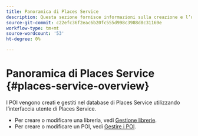 ```yaml
---
title: Panoramica di Places Service
description: Questa sezione fornisce informazioni sulla creazione e l’utilizzo dei punti di interesse (POI).
source-git-commit: c22efc36f2eac6b20fc555d998c3988d8c31169e
workflow-type: tm+mt
source-wordcount: '53'
ht-degree: 0%

---
```



# Panoramica di Places Service {#places-service-overview}

I POI vengono creati e gestiti nel database di Places Service utilizzando l’interfaccia utente di Places Service.

* Per creare o modificare una libreria, vedi [Gestione librerie](/help/poi-mgmt-ui/manage-libraries-in-the-places-ui.md).
* Per creare o modificare un POI, vedi [Gestire i POI](/help/poi-mgmt-ui/managing-pois-in-the-places-ui.md).
